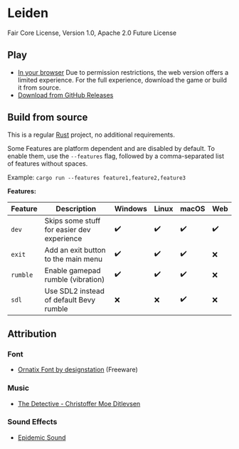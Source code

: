 # Leiden

Fair Core License, Version 1.0, Apache 2.0 Future License

## Play

- [In your browser](https://bloodmagesoftware.github.io/leiden/) Due to permission restrictions, the web version offers
  a limited experience. For the full experience, download the game or build it from source.
- [Download from GitHub Releases](https://github.com/bloodmagesoftware/leiden/releases)

## Build from source

This is a regular [Rust](https://rust-lang.org/) project,
no additional requirements.

Some Features are platform dependent and are disabled by default.
To enable them, use the `--features` flag,
followed by a comma-separated list of features without spaces.

Example: `cargo run --features feature1,feature2,feature3`

**Features:**

| Feature  | Description                                | Windows            | Linux              | macOS              | Web                |
|----------|--------------------------------------------|--------------------|--------------------|--------------------|--------------------|
| `dev`    | Skips some stuff for easier dev experience | :heavy_check_mark: | :heavy_check_mark: | :heavy_check_mark: | :heavy_check_mark: |
| `exit`   | Add an exit button to the main menu        | :heavy_check_mark: | :heavy_check_mark: | :heavy_check_mark: | :x:                |
| `rumble` | Enable gamepad rumble (vibration)          | :heavy_check_mark: | :heavy_check_mark: | :heavy_check_mark: | :x:                |
| `sdl`    | Use SDL2 instead of default Bevy rumble    | :x:                | :x:                | :heavy_check_mark: | :x:                |

## Attribution

### Font

- [Ornatix Font by designstation](https://www.fontspace.com/ornatix-font-f8043) (Freeware)

### Music

- [The Detective - Christoffer Moe Ditlevsen](https://www.epidemicsound.com/track/MGgv4idBGB/)

### Sound Effects

- [Epidemic Sound](https://www.epidemicsound.com/)
